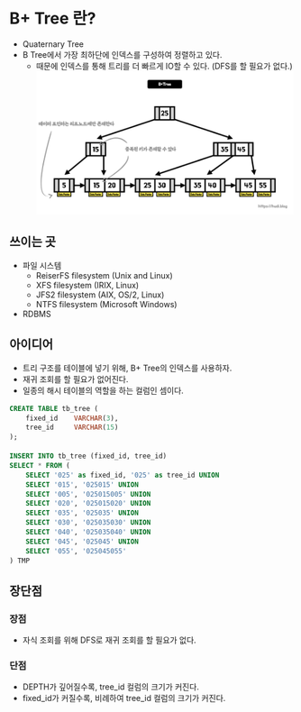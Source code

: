 # B+ Tree 란?
- Quaternary Tree
- B Tree에서 가장 최하단에 인덱스를 구성하여 정렬하고 있다.
    - 때문에 인덱스를 통해 트리를 더 빠르게 IO할 수 있다. (DFS를 할 필요가 없다.)
![b+tree](../img/b%2Btree.png)

## 쓰이는 곳
- 파일 시스템
    - ReiserFS filesystem (Unix and Linux)
    - XFS filesystem (IRIX, Linux)
    - JFS2 filesystem (AIX, OS/2, Linux)
    - NTFS filesystem (Microsoft Windows)
- RDBMS

## 아이디어
- 트리 구조를 테이블에 넣기 위해, B+ Tree의 인덱스를 사용하자.
- 재귀 조회를 할 필요가 없어진다.
- 일종의 해시 테이블의 역할을 하는 컬럼인 셈이다.

```sql
CREATE TABLE tb_tree (
    fixed_id    VARCHAR(3),
    tree_id     VARCHAR(15)
);

INSERT INTO tb_tree (fixed_id, tree_id)
SELECT * FROM (
    SELECT '025' as fixed_id, '025' as tree_id UNION
    SELECT '015', '025015' UNION
    SELECT '005', '025015005' UNION
    SELECT '020', '025015020' UNION
    SELECT '035', '025035' UNION
    SELECT '030', '025035030' UNION
    SELECT '040', '025035040' UNION
    SELECT '045', '025045' UNION
    SELECT '055', '025045055'
) TMP
```

## 장단점
### 장점
- 자식 조회를 위해 DFS로 재귀 조회를 할 필요가 없다.

### 단점
- DEPTH가 깊어질수록, tree_id 컬럼의 크기가 커진다.
- fixed_id가 커질수록, 비례하여 tree_id 컬럼의 크기가 커진다.
